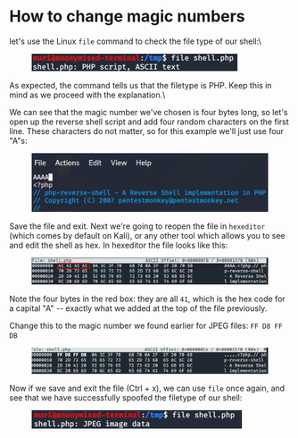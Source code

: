 # How to change magic numbers

&#x20;let's use the Linux `file` command to check the file type of our shell:\


<figure><img src="../../.gitbook/assets/image (81).png" alt=""><figcaption></figcaption></figure>

As expected, the command tells us that the filetype is PHP. Keep this in mind as we proceed with the explanation.\


We can see that the magic number we've chosen is four bytes long, so let's open up the reverse shell script and add four random characters on the first line. These characters do not matter, so for this example we'll just use four "A"s:

<figure><img src="../../.gitbook/assets/image (83).png" alt=""><figcaption></figcaption></figure>

Save the file and exit. Next we're going to reopen the file in `hexeditor` (which comes by default on Kali), or any other tool which allows you to see and edit the shell as hex. In hexeditor the file looks like this:

<figure><img src="../../.gitbook/assets/image (84).png" alt=""><figcaption></figcaption></figure>

Note the four bytes in the red box: they are all `41`, which is the hex code for a capital "A" -- exactly what we added at the top of the file previously.

Change this to the magic number we found earlier for JPEG files: `FF D8 FF DB`

<figure><img src="../../.gitbook/assets/image (85).png" alt=""><figcaption></figcaption></figure>

Now if we save and exit the file (Ctrl + x), we can use `file` once again, and see that we have successfully spoofed the filetype of our shell:

<figure><img src="../../.gitbook/assets/image (86).png" alt=""><figcaption></figcaption></figure>
